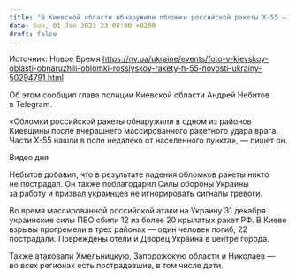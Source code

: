 ```yaml
---
title: "В Киевской области обнаружили обломки российской ракеты Х-55 — фото"
date: Sun, 01 Jan 2023 23:08:00 +0200
draft: false
---
```

Источник: Новое Время https://nv.ua/ukraine/events/foto-v-kievskoy-oblasti-obnaruzhili-oblomki-rossiyskoy-rakety-h-55-novosti-ukrainy-50294791.html


Об этом сообщил глава полиции Киевской области Андрей Небитов в Telegram.

«Обломки российской ракеты обнаружили в одном из районов Киевщины после вчерашнего массированного ракетного удара врага. Части Х-55 нашли в поле недалеко от населенного пункта», — пишет он.

 Видео дня   

Небытов добавил, что в результате падения обломков ракеты никто не пострадал. Он также поблагодарил Силы обороны Украины за работу и призвал украинцев не игнорировать сигналы тревоги. 

Во время массированной российской атаки на Украину 31 декабря украинские силы ПВО сбили 12 из более 20 крылатых ракет РФ. В Киеве взрывы прогремели в трех районах — один человек погиб, 22 пострадали. Повреждены отели и Дворец Украина в центре города.

Также атаковали Хмельницкую, Запорожскую области и Николаев — во всех регионах есть пострадавшие, в том числе дети.
